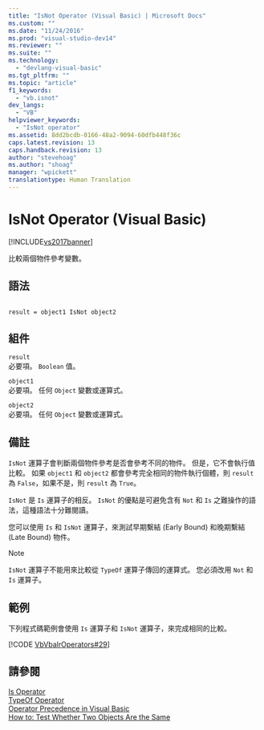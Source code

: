 ```yaml
---
title: "IsNot Operator (Visual Basic) | Microsoft Docs"
ms.custom: ""
ms.date: "11/24/2016"
ms.prod: "visual-studio-dev14"
ms.reviewer: ""
ms.suite: ""
ms.technology: 
  - "devlang-visual-basic"
ms.tgt_pltfrm: ""
ms.topic: "article"
f1_keywords: 
  - "vb.isnot"
dev_langs: 
  - "VB"
helpviewer_keywords: 
  - "IsNot operator"
ms.assetid: 8dd2bcdb-0166-48a2-9094-60dfb448f36c
caps.latest.revision: 13
caps.handback.revision: 13
author: "stevehoag"
ms.author: "shoag"
manager: "wpickett"
translationtype: Human Translation
---
```

# IsNot Operator (Visual Basic)
[!INCLUDE[vs2017banner](../../../csharp/includes/vs2017banner.md)]

比較兩個物件參考變數。  
  
## 語法  
  
```  
  
result = object1 IsNot object2  
```  
  
## 組件  
 `result`  
 必要項。  `Boolean` 值。  
  
 `object1`  
 必要項。  任何 `Object` 變數或運算式。  
  
 `object2`  
 必要項。  任何 `Object` 變數或運算式。  
  
## 備註  
 `IsNot` 運算子會判斷兩個物件參考是否會參考不同的物件。  但是，它不會執行值比較。  如果 `object1` 和 `object2` 都會參考完全相同的物件執行個體，則 `result` 為 `False`，如果不是，則 `result` 為 `True`。  
  
 `IsNot` 是 `Is` 運算子的相反。  `IsNot` 的優點是可避免含有 `Not` 和 `Is` 之難操作的語法，這種語法十分難閱讀。  
  
 您可以使用 `Is` 和 `IsNot` 運算子，來測試早期繫結 \(Early Bound\) 和晚期繫結 \(Late Bound\) 物件。  
  
> [!NOTE]
>  `IsNot` 運算子不能用來比較從 `TypeOf` 運算子傳回的運算式。  您必須改用 `Not` 和 `Is` 運算子。  
  
## 範例  
 下列程式碼範例會使用 `Is` 運算子和 `IsNot` 運算子，來完成相同的比較。  
  
 [!CODE [VbVbalrOperators#29](../CodeSnippet/VS_Snippets_VBCSharp/VbVbalrOperators#29)]  
  
## 請參閱  
 [Is Operator](../../../visual-basic/language-reference/operators/is-operator.md)   
 [TypeOf Operator](../../../visual-basic/language-reference/operators/typeof-operator.md)   
 [Operator Precedence in Visual Basic](../../../visual-basic/language-reference/operators/operator-precedence.md)   
 [How to: Test Whether Two Objects Are the Same](../../../visual-basic/programming-guide/language-features/operators-and-expressions/how-to-test-whether-two-objects-are-the-same.md)